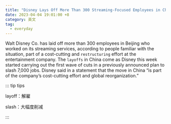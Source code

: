 ```yaml
---
title: "Disney Lays Off More Than 300 Streaming-Focused Employees in China"
date: 2023-04-04 19:01:00 +8
category: 英文
tag:
  - everyday
---
```


Walt Disney Co. has laid off more than 300 employees in Beijing who worked on its streaming services, according to people familiar with the situation, part of a cost-cutting and `restructuring` effort at the entertainment company. The `layoffs` in China come as Disney this week started carrying out the first wave of cuts in a previously announced plan to slash 7,000 jobs. Disney said in a statement that the move in China “is part of the company’s cost-cutting effort and global reorganization.”

::: tip tips

layoff：解雇

slash：大幅度削减

:::
